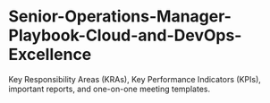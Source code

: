 # Senior-Operations-Manager-Playbook-Cloud-and-DevOps-Excellence
Key Responsibility Areas (KRAs), Key Performance Indicators (KPIs), important reports, and one-on-one meeting templates.
